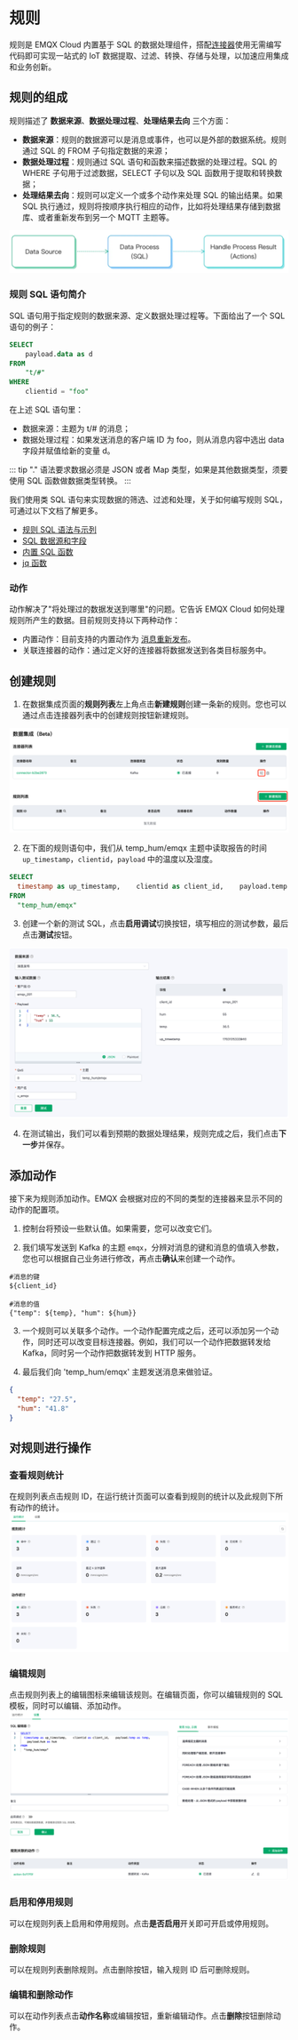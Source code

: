 # 规则

规则是 EMQX Cloud 内置基于 SQL 的数据处理组件，搭配[连接器](./connectors.md)使用无需编写代码即可实现一站式的 IoT 数据提取、过滤、转换、存储与处理，以加速应用集成和业务创新。

## 规则的组成
规则描述了 **数据来源**、**数据处理过程**、**处理结果去向** 三个方面：

- **数据来源**：规则的数据源可以是消息或事件，也可以是外部的数据系统。规则通过 SQL 的 FROM 子句指定数据的来源；
- **数据处理过程**：规则通过 SQL 语句和函数来描述数据的处理过程。SQL 的 WHERE 子句用于过滤数据，SELECT 子句以及 SQL 函数用于提取和转换数据；
- **处理结果去向**：规则可以定义一个或多个动作来处理 SQL 的输出结果。如果 SQL 执行通过，规则将按顺序执行相应的动作，比如将处理结果存储到数据库、或者重新发布到另一个 MQTT 主题等。

![rules](./_assets/rule_01.png)

### 规则 SQL 语句简介
SQL 语句用于指定规则的数据来源、定义数据处理过程等。下面给出了一个 SQL 语句的例子：

```sql
SELECT
    payload.data as d
FROM
    "t/#"
WHERE
    clientid = "foo"
```

在上述 SQL 语句里：

- 数据来源：主题为 t/# 的消息；
- 数据处理过程：如果发送消息的客户端 ID 为 foo，则从消息内容中选出 data 字段并赋值给新的变量 d。

::: tip
"." 语法要求数据必须是 JSON 或者 Map 类型，如果是其他数据类型，须要使用 SQL 函数做数据类型转换。
:::

我们使用类 SQL 语句来实现数据的筛选、过滤和处理，关于如何编写规则 SQL，可通过以下文档了解更多。

- [规则 SQL 语法与示列](https://docs.emqx.com/zh/enterprise/latest/data-integration/rule-sql-syntax.html)
- [SQL 数据源和字段](https://docs.emqx.com/zh/enterprise/latest/data-integration/rule-sql-events-and-fields.html)
- [内置 SQL 函数](https://docs.emqx.com/zh/enterprise/latest/data-integration/rule-sql-builtin-functions.html)
- [jq 函数](https://docs.emqx.com/zh/enterprise/latest/data-integration/rule-sql-jq.html)

### 动作
动作解决了"将处理过的数据发送到哪里"的问题。它告诉 EMQX Cloud 如何处理规则所产生的数据。目前规则支持以下两种动作：

- 内置动作：目前支持的内置动作为 [消息重新发布](./republish.md)。
- 关联连接器的动作：通过定义好的连接器将数据发送到各类目标服务中。

## 创建规则

1. 在数据集成页面的**规则列表**左上角点击**新建规则**创建一条新的规则。您也可以通过点击连接器列表中的创建规则按钮新建规则。

![rules](./_assets/rule_02.png)


2. 在下面的规则语句中，我们从 temp_hum/emqx 主题中读取报告的时间 `up_timestamp`，`clientid`，`payload` 中的温度以及湿度。

```sql
SELECT
  timestamp as up_timestamp,    clientid as client_id,    payload.temp as temp,    payload.hum as hum
FROM
  "temp_hum/emqx"
```


3. 创建一个新的测试 SQL，点击**启用调试**切换按钮，填写相应的测试参数，最后点击**测试**按钮。

![](./_assets/rule_03.png)

4. 在测试输出，我们可以看到预期的数据处理结果，规则完成之后，我们点击**下一步**并保存。


## 添加动作
接下来为规则添加动作。EMQX 会根据对应的不同的类型的连接器来显示不同的动作的配置项。

1. 控制台将预设一些默认值。如果需要，您可以改变它们。

2. 我们填写发送到 Kafka 的主题 `emqx`，分辨对消息的键和消息的值填入参数，您也可以根据自己业务进行修改，再点击**确认**来创建一个动作。

```
#消息的键
${client_id}

#消息的值
{"temp": ${temp}, "hum": ${hum}}
```

3. 一个规则可以关联多个动作。一个动作配置完成之后，还可以添加另一个动作，同时还可以改变目标连接器。例如，我们可以一个动作把数据转发给 Kafka，同时另一个动作把数据转发到 HTTP 服务。

4. 最后我们向 'temp_hum/emqx' 主题发送消息来做验证。
```json
{
  "temp": "27.5",
  "hum": "41.8"
}
```


## 对规则进行操作

### 查看规则统计
在规则列表点击规则 ID，在运行统计页面可以查看到规则的统计以及此规则下所有动作的统计。
![](./_assets/rule_04.png)

### 编辑规则

点击规则列表上的编辑图标来编辑该规则。在编辑页面，你可以编辑规则的 SQL 模板，同时可以编辑、添加动作。
![](./_assets/rule_05.png)

### 启用和停用规则
可以在规则列表上启用和停用规则。点击**是否启用**开关即可开启或停用规则。

### 删除规则
可以在规则列表删除规则。点击删除按钮，输入规则 ID 后可删除规则。

### 编辑和删除动作
可以在动作列表点击**动作名称**或编辑按钮，重新编辑动作。点击**删除**按钮删除动作。
